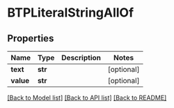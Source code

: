 # BTPLiteralStringAllOf

## Properties
Name | Type | Description | Notes
------------ | ------------- | ------------- | -------------
**text** | **str** |  | [optional] 
**value** | **str** |  | [optional] 

[[Back to Model list]](../README.md#documentation-for-models) [[Back to API list]](../README.md#documentation-for-api-endpoints) [[Back to README]](../README.md)


